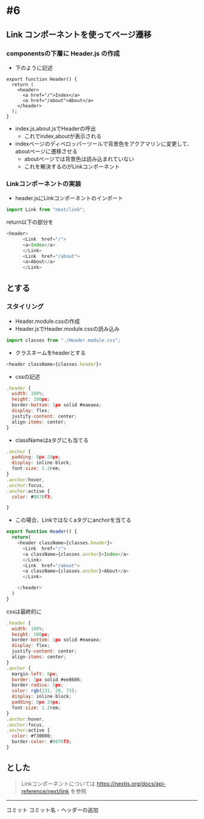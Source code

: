 # #6

## Link コンポーネントを使ってページ遷移

### componentsの下層に Header.js の作成

- 下のように記述

```
export function Header() {
  return (
    <header>
      <a href="/">Index</a>
      <a href="/about">About</a>
    </header>
  );
}
```
* index.js,about.jsでHeaderの呼出
  * これでindex,aboutが表示される
* indexページのディベロッパーツールで背景色をアクアマリンに変更して、aboutページに遷移させる
  * aboutページでは背景色は読み込まれていない
  * これを解決するのがLinkコンポーネント
### Linkコンポーネントの実装
*  header.jsにLinkコンポーネントのインポート
```js
import Link from "next/link";
```
return以下の部分を
```js
<header>
      <Link  href="/">
      <a>Index</a>
      </Link>
      <Link  href="/about">
      <a>About</a>
      </Link>
```
とする
---
### スタイリング
* Header.module.cssの作成
* Header.jsでHeader.module.cssの読み込み
```js
import classes from "./Header.module.css";
```
* クラスネームをheaderとする
```js
<header className={classes.header}>
```
* cssの記述
```js
.header {
  width: 100%;
  height: 100px;
  border-bottom: 1px solid #eaeaea;
  display: flex;
  justify-content: center;
  align-items: center;
}
```
 * classNameはaタグにも当てる
```js
.anchor {
  padding: 8px 24px;
  display: inline-block;
  font-size: 1.2rem;
}
.anchor:hover,
.anchor:focus,
.anchor:active {
  color: #0070f3;

}
```
- この場合、Linkではなくaタグにanchorを当てる
```js
export function Header() {
  return(
    <header className={classes.header}>
      <Link  href="/">
      <a className={classes.anchor}>Index</a>
      </Link>
      <Link  href="/about">
      <a className={classes.anchor}>About</a>
      </Link>

    </header>
  )
}
```
cssは最終的に
```js
.header {
  width: 100%;
  height: 100px;
  border-bottom: 1px solid #eaeaea;
  display: flex;
  justify-content: center;
  align-items: center;
}
.anchor {
  margin-left: 8px;
  border: 1px solid #ee8686;
  border-radius: 5px;
  color: rgb(131, 28, 73);
  display: inline-block;
  padding: 8px 24px;
  font-size: 1.2rem;
}
.anchor:hover,
.anchor:focus,
.anchor:active {
  color: #f30000;
  border-color: #0070f3;
}
```
とした
---
> Linkコンポーネントについては
> https://nextjs.org/docs/api-reference/next/link
> を参照
---
コミット
コミット名 - ヘッダーの追加






